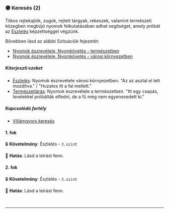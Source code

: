 ### 🟣 Keresés (2)

Titkos rejtekajtók, zugok, rejtett tárgyak, rekeszek, valamint természeti közegben megbújó nyomok felkutatásában adhat segítséget, amely próbát az [Észlelés](../kepzettsegek.primer.altalanos/eszleles.md) képzettséggel végzünk.

Bővebben lásd az alábbi Szituációk fejezetét:
- [Nyomok észrevétele, Nyomkövetés - természetben](../152_01_nyomok_nyomkovetes_termeszet.md)
- [Nyomok észrevétele, Nyomkövetés - városi környezetben](../152_02_nyomok_nyomkovetes_varos.md)

##### Kiterjeszti ezeket

- [Észlelés](../kepzettsegek.primer.altalanos/eszleles.md): Nyomok észrevétele városi környezetben. "Az az asztal el lett mozdítva." / "Huzatos itt a fal mellett."
- [Természetjárás](../kepzettsegek.szekunder/termeszetjaras.md): Nyomok észrevétele a természetben. "Itt egy csapás, levelekkel próbálták elfedni, de a fű még nem egyenesedett ki."

##### Kapcsolódó fortély

- [Villámgyors keresés](villamgyors.kereses.md)

#### 1. fok

🔒 **Követelmény**: Észlelés - `3.szint`

🌟 **Hatás**: Lásd a leírást fenn.

#### 2. fok

🔒 **Követelmény**: Észlelés - `3.szint`

🌟 **Hatás**: Lásd a leírást fenn.

<br />

---
